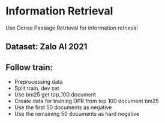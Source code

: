 # Information Retrieval
Use Dense Passage Retrieval for information retrieval

## Dataset: Zalo AI 2021

## Follow train:
- Preprocessing data
- Split train, dev set
- Use bm25 get top_100 document
- Create data for training DPR from top 100 document bm25
- Use the first 50 documents as negative
- Use the remaining 50 documents as hard negative
